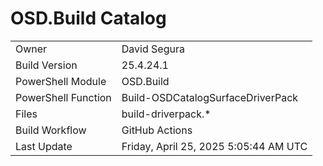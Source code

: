 ﻿# OSD.Build Catalog

| | |
|-|-|
| Owner | David Segura |
| Build Version | 25.4.24.1 |
| PowerShell Module | OSD.Build |
| PowerShell Function | Build-OSDCatalogSurfaceDriverPack |
| Files | build-driverpack.* |
| Build Workflow | GitHub Actions |
| Last Update | Friday, April 25, 2025 5:05:44 AM UTC |
